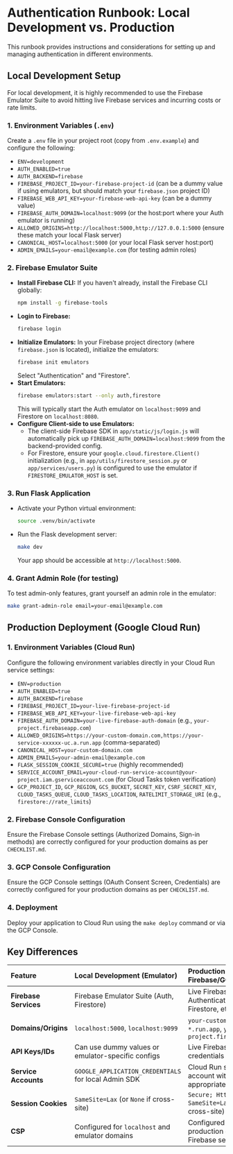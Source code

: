 # Authentication Runbook: Local Development vs. Production

This runbook provides instructions and considerations for setting up and managing authentication in different environments.

## Local Development Setup

For local development, it is highly recommended to use the Firebase Emulator Suite to avoid hitting live Firebase services and incurring costs or rate limits.

### 1. Environment Variables (`.env`)

Create a `.env` file in your project root (copy from `.env.example`) and configure the following:

*   `ENV=development`
*   `AUTH_ENABLED=true`
*   `AUTH_BACKEND=firebase`
*   `FIREBASE_PROJECT_ID=your-firebase-project-id` (can be a dummy value if using emulators, but should match your `firebase.json` project ID)
*   `FIREBASE_WEB_API_KEY=your-firebase-web-api-key` (can be a dummy value)
*   `FIREBASE_AUTH_DOMAIN=localhost:9099` (or the host:port where your Auth emulator is running)
*   `ALLOWED_ORIGINS=http://localhost:5000,http://127.0.0.1:5000` (ensure these match your local Flask server)
*   `CANONICAL_HOST=localhost:5000` (or your local Flask server host:port)
*   `ADMIN_EMAILS=your-email@example.com` (for testing admin roles)

### 2. Firebase Emulator Suite

*   **Install Firebase CLI:** If you haven't already, install the Firebase CLI globally:
    ```bash
    npm install -g firebase-tools
    ```
*   **Login to Firebase:**
    ```bash
    firebase login
    ```
*   **Initialize Emulators:** In your Firebase project directory (where `firebase.json` is located), initialize the emulators:
    ```bash
    firebase init emulators
    ```
    Select "Authentication" and "Firestore".
*   **Start Emulators:**
    ```bash
    firebase emulators:start --only auth,firestore
    ```
    This will typically start the Auth emulator on `localhost:9099` and Firestore on `localhost:8080`.
*   **Configure Client-side to use Emulators:**
    *   The client-side Firebase SDK in `app/static/js/login.js` will automatically pick up `FIREBASE_AUTH_DOMAIN=localhost:9099` from the backend-provided config.
    *   For Firestore, ensure your `google.cloud.firestore.Client()` initialization (e.g., in `app/utils/firestore_session.py` or `app/services/users.py`) is configured to use the emulator if `FIRESTORE_EMULATOR_HOST` is set.

### 3. Run Flask Application

*   Activate your Python virtual environment:
    ```bash
    source .venv/bin/activate
    ```
*   Run the Flask development server:
    ```bash
    make dev
    ```
    Your app should be accessible at `http://localhost:5000`.

### 4. Grant Admin Role (for testing)

To test admin-only features, grant yourself an admin role in the emulator:

```bash
make grant-admin-role email=your-email@example.com
```

## Production Deployment (Google Cloud Run)

### 1. Environment Variables (Cloud Run)

Configure the following environment variables directly in your Cloud Run service settings:

*   `ENV=production`
*   `AUTH_ENABLED=true`
*   `AUTH_BACKEND=firebase`
*   `FIREBASE_PROJECT_ID=your-live-firebase-project-id`
*   `FIREBASE_WEB_API_KEY=your-live-firebase-web-api-key`
*   `FIREBASE_AUTH_DOMAIN=your-live-firebase-auth-domain` (e.g., `your-project.firebaseapp.com`)
*   `ALLOWED_ORIGINS=https://your-custom-domain.com,https://your-service-xxxxxx-uc.a.run.app` (comma-separated)
*   `CANONICAL_HOST=your-custom-domain.com`
*   `ADMIN_EMAILS=your-admin-email@example.com`
*   `FLASK_SESSION_COOKIE_SECURE=true` (highly recommended)
*   `SERVICE_ACCOUNT_EMAIL=your-cloud-run-service-account@your-project.iam.gserviceaccount.com` (for Cloud Tasks token verification)
*   `GCP_PROJECT_ID`, `GCP_REGION`, `GCS_BUCKET`, `SECRET_KEY`, `CSRF_SECRET_KEY`, `CLOUD_TASKS_QUEUE`, `CLOUD_TASKS_LOCATION`, `RATELIMIT_STORAGE_URI` (e.g., `firestore://rate_limits`)

### 2. Firebase Console Configuration

Ensure the Firebase Console settings (Authorized Domains, Sign-in methods) are correctly configured for your production domains as per `CHECKLIST.md`.

### 3. GCP Console Configuration

Ensure the GCP Console settings (OAuth Consent Screen, Credentials) are correctly configured for your production domains as per `CHECKLIST.md`.

### 4. Deployment

Deploy your application to Cloud Run using the `make deploy` command or via the GCP Console.

## Key Differences

| Feature                 | Local Development (Emulator)                               | Production (Live Firebase/GCP)                                   |
| :---------------------- | :--------------------------------------------------------- | :--------------------------------------------------------------- |
| **Firebase Services**   | Firebase Emulator Suite (Auth, Firestore)                  | Live Firebase Authentication, Firestore, etc.                    |
| **Domains/Origins**     | `localhost:5000`, `localhost:9099`                         | `your-custom-domain.com`, `*.run.app`, `your-project.firebaseapp.com` |
| **API Keys/IDs**        | Can use dummy values or emulator-specific configs          | Live Firebase project credentials                                |
| **Service Accounts**    | `GOOGLE_APPLICATION_CREDENTIALS` for local Admin SDK       | Cloud Run service account with appropriate IAM roles             |
| **Session Cookies**     | `SameSite=Lax` (or `None` if cross-site)                   | `Secure; HttpOnly; SameSite=Lax` (or `None` if cross-site)       |
| **CSP**                 | Configured for `localhost` and emulator domains            | Configured for production domains and Firebase services          |
